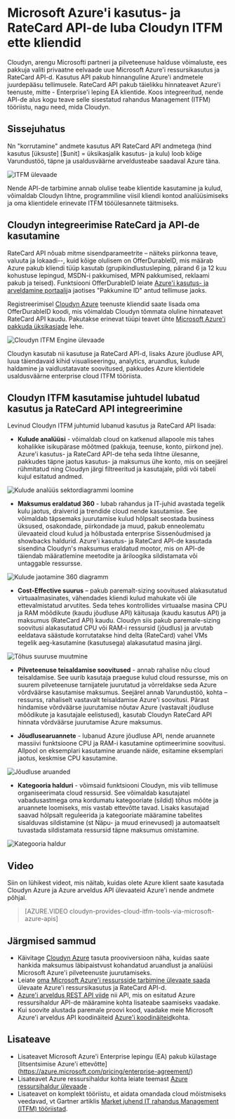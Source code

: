<properties
   pageTitle="Microsoft Azure'i kasutus- ja RateCard API-de luba Cloudyn ITFM ette kliendid | Microsoft Azure'i"
   description="Microsoft Azure'i arveldus partnerilt Cloudyn, oma kogemusi integreerimine Azure arveldus API nende toode pakub ainulaadse perspektiivi.  See on eriti kasulik Azure ja Cloudyn klientidele, kes on huvitatud abil/proovimise Cloudyn Azure'i teenuste jaoks."
   services=""
   documentationCenter=""
   authors="BryanLa"
   manager="mbaldwin"
   editor=""
   tags="billing"/>

<tags
   ms.service="billing"
   ms.devlang="na"
   ms.topic="article"
   ms.tgt_pltfrm="na"
   ms.workload="billing"
   ms.date="08/16/2016"
   ms.author="mobandyo;bryanla"/>

# <a name="microsoft-azure-usage-and-ratecard-apis-enable-cloudyn-to-provide-itfm-for-customers"></a>Microsoft Azure'i kasutus- ja RateCard API-de luba Cloudyn ITFM ette kliendid

Cloudyn, arengu Microsofti partneri ja pilveteenuse halduse võimaluste, ees pakkuja valiti privaatne eelvaade uue Microsoft Azure'i ressursikasutus ja RateCard API-d.  Kasutus API pakub hinnanguline Azure'i andmetele juurdepääsu tellimusele. RateCard API pakub täielikku hinnateavet Azure'i teenuste, mitte - Enterprise'i leping EA klientide. Koos integreeritud, nende API-de alus kogu teave selle sisestatud rahandus Management (ITFM) tööriistu, nagu need, mida Cloudyn.

## <a name="introduction"></a>Sissejuhatus

Nn "korrutamine" andmete kasutus API RateCard API andmetega (hind kasutus [üksuste] [$unit] = üksikasjalik kasutus- ja kulu) loob kõige Varundustöö, täpne ja usaldusväärne arveldusteabe saadaval Azure täna.

![ITFM ülevaade][1]

Nende API-de tarbimine annab olulise teabe klientide kasutamine ja kulud, võimaldab Cloudyn lihtne, programmiline viisil kliendi kontod analüüsimiseks ja oma klientidele erinevate ITFM tööülesannete täitmiseks.

## <a name="integrating-cloudyn-with-the-ratecard-and-usage-apis"></a>Cloudyn integreerimise RateCard ja API-de kasutamine
RateCard API nõuab mitme sisendparameetrite – näiteks piirkonna teave, valuuta ja lokaadi--, kuid kõige olulisem on OfferDurableID, mis määrab Azure pakub kliendi tüüp kasutab (grupikindlustusleping, pärand 6 ja 12 kuu kohustuse lepingud, MSDN-i pakkumised, MPN pakkumised, reklaami pakub ja teised). Funktsiooni OfferDurableID leiate [Azure'i kasutus- ja arveldamine portaali](https://account.windowsazure.com/Subscriptions)ja jaotises "Pakkumine ID" antud tellimuse jaoks.

Registreerimisel [Cloudyn Azure](https://www.cloudyn.com/microsoft-azure/) teenuste kliendid saate lisada oma OfferDurableID koodi, mis võimaldab Cloudyn tõmmata oluline hinnateavet RateCard API kaudu.  Pakutakse erinevat tüüpi teavet ühte [Microsoft Azure'i pakkuda üksikasjade](https://azure.microsoft.com/support/legal/offer-details/) lehe.

![Cloudyn ITFM Engine ülevaade][2]

Cloudyn kasutab nii kasutuse ja RateCard API-d, lisaks Azure jõudluse API, luua täiendavaid kihid visualiseeringu, analytics, aruandlus, kulude haldamine ja vaidlustatavate soovitused, pakkudes Azure klientidele usaldusväärne enterprise cloud ITFM tööriista.

## <a name="cloudyn-itfm-use-cases-enabled-by-usage-and-ratecard-api-integration"></a>Cloudyn ITFM kasutamise juhtudel lubatud kasutus ja RateCard API integreerimine
Levinud Cloudyn ITFM juhtumid lubanud kasutus ja RateCard API lisada:

+ **Kulude analüüsi** - võimaldab cloud on katkenud allapoole mis tahes kohalikke isikupärase mõõtmed (pakkuja, teenuse, konto, piirkond jne). Azure'i kasutus- ja RateCard API-de teha seda lihtne ülesanne, pakkudes täpne jaotus kasutus- ja maksumus ühe konto, mis on seejärel rühmitatud ning Cloudyn järgi filtreeritud ja kasutajale, pildi või tabeli kujul esitatud andmed.

![Kulude analüüs sektordiagrammi loomine][3]

+ **Maksumus eraldatud 360** - lubab rahandus ja IT-juhid avastada tegelik kulu jaotus, draiverid ja trendide cloud nende kasutamise. See võimaldab täpsemaks juurutamise kulud hõlpsalt seostada business üksused, osakondade, piirkondade ja muud, pakub enneolematu ülevaateid cloud kulud ja hõlbustada enterprise Sissenõudmised ja showbacks haldurid. Azure'i kasutus- ja RateCard API-de kasutada sisendina Cloudyn's maksumus eraldatud mootor, mis on API-de täiendab määratlemine meetodite ja äriloogika sildistamata või untaggable ressursse.

![Kulude jaotamine 360 diagramm][4]

+ **Cost-Effective suurus** – pakub paremalt-sizing soovitused alakasutatud virtuaalmasinates, vähendades kliendi kulud mahukate või üle ettevalmistatud arvutites. Seda tehes kontrollides virtuaalse masina CPU ja RAM mõõdikute (kaudu jõudluse API) käitusaja (kaudu kasutus API) ja maksumus (RateCard API) kaudu. Cloudyn siis pakub paremale-sizing soovitusi alakasutatud CPU või RAM-i ressursid (jõudlus) ja arvutab eeldatava säästude korrutatakse hind delta (RateCard) vahel VMs tegelik aeg-kasutamine (kasutusega) alakasutatud masina järgi.

![Tõhus suuruse muutmine][5]

+ **Pilveteenuse teisaldamise soovitused** - annab rahalise nõu cloud teisaldamise. See uurib kasutaja praeguse kulud cloud ressursse, mis on suurem pilveteenuse tarnijatele juurutatud ja võrreldakse seda Azure võrdväärse kasutamise maksumus. Seejärel annab Varundustöö, kohta – ressurss, rahaliselt vastavalt teisaldamise Azure'i soovitusi. Pärast hindamise võrdväärse juurutamise nõutav Azure (vastavalt jõudluse mõõdikute ja kasutajale eelistused), kasutab Cloudyn RateCard API hinnata võrdväärse juurutamise Azure maksumus.

+ **Jõudlusearuannete** - lubanud Azure jõudluse API, nende aruannete massiivi funktsioone CPU ja RAM-i kasutamine optimeerimine soovitusi. Allpool on eksemplari kasutamine aruande näide, esitamine eksemplari jaotus, keskmise CPU kasutamine.

![Jõudluse aruanded][6]

+ **Kategooria halduri** - võimsaid funktsiooni Cloudyn, mis viib tellimuse organiseerimata cloud ressursid. See võimaldab kasutajatel vabadusastmega oma kordumatu kategooriate (sildid) tõhus mõõte ja aruannete loomiseks, mis vastab ettevõtte tavad. Lisaks kasutajad saavad hõlpsalt reguleerida ja kategooriate määramine tabelites sisalduvas sildistamine (st Näpu- ja muud erinevused) ja automaatselt tuvastada sildistamata ressursid täpne maksumus omistamine.

![Kategooria haldur][7]

## <a name="video"></a>Video

Siin on lühikest videot, mis näitab, kuidas olete Azure klient saate kasutada Cloudyn Azure ja Azure arveldus API ülevaateid Azure'i nende andmete põhjal.

> [AZURE.VIDEO cloudyn-provides-cloud-itfm-tools-via-microsoft-azure-apis]


## <a name="next-steps"></a>Järgmised sammud

+ Käivitage [Cloudyn Azure](https://www.cloudyn.com/microsoft-azure/) tasuta prooviversioon näha, kuidas saate hankida maksumus läbipaistvust kohandatud aruandlust ja analüüsi Microsoft Azure'i pilveteenuste juurutamiseks.
+ Leiate [oma Microsoft Azure'i ressursside tarbimine ülevaate saada](billing-usage-rate-card-overview.md) ülevaate Azure'i ressursikasutus ja RateCard API-d.
+ [Azure'i arveldus REST API viide](https://msdn.microsoft.com/library/azure/1ea5b323-54bb-423d-916f-190de96c6a3c) nii API, mis on esitatud Azure ressursihaldur API-de määramine kohta lisateabe saamiseks vaadake.
+ Kui soovite alustada paremale proovi kood, vaadake meie Microsoft Azure'i arveldus API koodinäiteid [Azure'i koodinäiteid](https://azure.microsoft.com/documentation/samples/?term=billing)kohta.

## <a name="learn-more"></a>Lisateave
+ Lisateavet Microsoft Azure'i Enterprise lepingu (EA) pakub külastage [litsentsimise Azure'i ettevõtte] (https://azure.microsoft.com/pricing/enterprise-agreement/)
+ Lisateavet Azure ressursihaldur kohta leiate teemast [Azure ressursihaldur ülevaade](azure-resource-manager/resource-group-overview.md) .
+ Lisateavet on komplekt tööriistu, et aidata omandada cloud mõistmiseks veedavad, vt Gartner artiklis [Market juhend IT rahandus Management (ITFM) tööriistad](http://www.gartner.com/technology/reprints.do?id=1-212F7AL&ct=140909&st=sb).

<!--Image references-->
[1]: ./media/billing-usage-rate-card-partner-solution-cloudyn/Cloudyn-ITFM-Overview.png
[2]: ./media/billing-usage-rate-card-partner-solution-cloudyn/Cloudyn-ITFM-Engine-Overview.png
[3]: ./media/billing-usage-rate-card-partner-solution-cloudyn/Cloudyn-Cost-Analysis-Pie-Chart.png
[4]: ./media/billing-usage-rate-card-partner-solution-cloudyn/Cloudyn-Cost-Allocation-360-Chart.png
[5]: ./media/billing-usage-rate-card-partner-solution-cloudyn/Cloudyn-Cost-Effective-Sizing.png
[6]: ./media/billing-usage-rate-card-partner-solution-cloudyn/Cloudyn-Performance-Reports.png
[7]: ./media/billing-usage-rate-card-partner-solution-cloudyn/Cloudyn-Category-Manager.png
